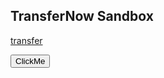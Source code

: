 ## TransferNow Sandbox

[transfer](http://localhost:4200/)


<a href=""></a>


<body>
    <script>
        function myfuc(){
            alert('hi');
        }
    </script>
    <button onclick="myfuc()">ClickMe</button>
</body>